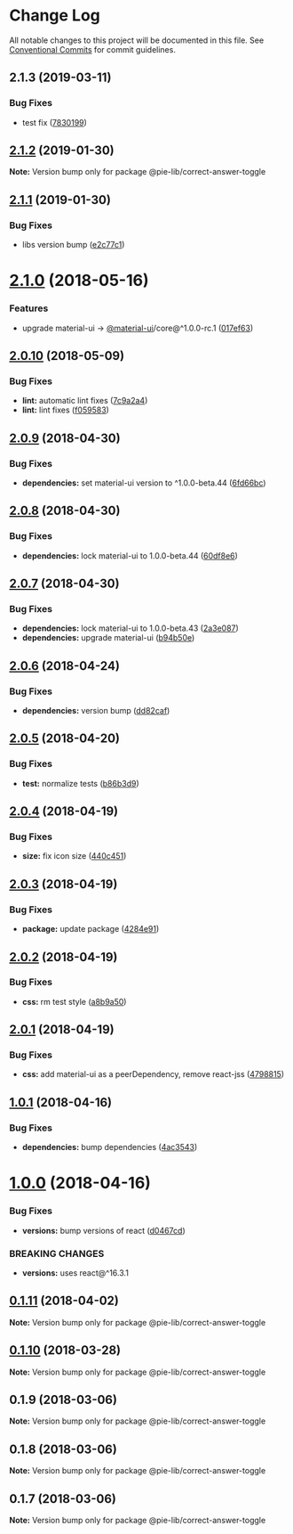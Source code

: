 # Change Log

All notable changes to this project will be documented in this file.
See [Conventional Commits](https://conventionalcommits.org) for commit guidelines.

## 2.1.3 (2019-03-11)


### Bug Fixes

* test fix ([7830199](https://github.com/pie-framework/pie-lib/commit/7830199))





## [2.1.2](https://github.com/pie-framework/pie-lib/compare/@pie-lib/correct-answer-toggle@2.1.1...@pie-lib/correct-answer-toggle@2.1.2) (2019-01-30)

**Note:** Version bump only for package @pie-lib/correct-answer-toggle





## [2.1.1](https://github.com/pie-framework/pie-lib/compare/@pie-lib/correct-answer-toggle@2.1.0...@pie-lib/correct-answer-toggle@2.1.1) (2019-01-30)


### Bug Fixes

* libs version bump ([e2c77c1](https://github.com/pie-framework/pie-lib/commit/e2c77c1))





<a name="2.1.0"></a>
# [2.1.0](https://github.com/pie-framework/pie-lib/compare/@pie-lib/correct-answer-toggle@2.0.10...@pie-lib/correct-answer-toggle@2.1.0) (2018-05-16)


### Features

* upgrade material-ui -> [@material-ui](https://github.com/material-ui)/core@^1.0.0-rc.1 ([017ef63](https://github.com/pie-framework/pie-lib/commit/017ef63))




<a name="2.0.10"></a>
## [2.0.10](https://github.com/pie-framework/pie-lib/compare/@pie-lib/correct-answer-toggle@2.0.9...@pie-lib/correct-answer-toggle@2.0.10) (2018-05-09)


### Bug Fixes

* **lint:** automatic lint fixes ([7c9a2a4](https://github.com/pie-framework/pie-lib/commit/7c9a2a4))
* **lint:** lint fixes ([f059583](https://github.com/pie-framework/pie-lib/commit/f059583))




<a name="2.0.9"></a>
## [2.0.9](https://github.com/pie-framework/pie-lib/compare/@pie-lib/correct-answer-toggle@2.0.8...@pie-lib/correct-answer-toggle@2.0.9) (2018-04-30)


### Bug Fixes

* **dependencies:** set material-ui version to ^1.0.0-beta.44 ([6fd66bc](https://github.com/pie-framework/pie-lib/commit/6fd66bc))




<a name="2.0.8"></a>
## [2.0.8](https://github.com/pie-framework/pie-lib/compare/@pie-lib/correct-answer-toggle@2.0.7...@pie-lib/correct-answer-toggle@2.0.8) (2018-04-30)


### Bug Fixes

* **dependencies:** lock material-ui to 1.0.0-beta.44 ([60df8e6](https://github.com/pie-framework/pie-lib/commit/60df8e6))




<a name="2.0.7"></a>
## [2.0.7](https://github.com/pie-framework/pie-lib/compare/@pie-lib/correct-answer-toggle@2.0.6...@pie-lib/correct-answer-toggle@2.0.7) (2018-04-30)


### Bug Fixes

* **dependencies:** lock material-ui to 1.0.0-beta.43 ([2a3e087](https://github.com/pie-framework/pie-lib/commit/2a3e087))
* **dependencies:** upgrade material-ui ([b94b50e](https://github.com/pie-framework/pie-lib/commit/b94b50e))




<a name="2.0.6"></a>
## [2.0.6](https://github.com/pie-framework/pie-lib/compare/@pie-lib/correct-answer-toggle@2.0.5...@pie-lib/correct-answer-toggle@2.0.6) (2018-04-24)


### Bug Fixes

* **dependencies:** version bump ([dd82caf](https://github.com/pie-framework/pie-lib/commit/dd82caf))




<a name="2.0.5"></a>
## [2.0.5](https://github.com/pie-framework/pie-lib/compare/@pie-lib/correct-answer-toggle@2.0.4...@pie-lib/correct-answer-toggle@2.0.5) (2018-04-20)


### Bug Fixes

* **test:** normalize tests ([b86b3d9](https://github.com/pie-framework/pie-lib/commit/b86b3d9))




<a name="2.0.4"></a>
## [2.0.4](https://github.com/pie-framework/pie-lib/compare/@pie-lib/correct-answer-toggle@2.0.3...@pie-lib/correct-answer-toggle@2.0.4) (2018-04-19)


### Bug Fixes

* **size:** fix icon size ([440c451](https://github.com/pie-framework/pie-lib/commit/440c451))




<a name="2.0.3"></a>
## [2.0.3](https://github.com/pie-framework/pie-lib/compare/@pie-lib/correct-answer-toggle@2.0.2...@pie-lib/correct-answer-toggle@2.0.3) (2018-04-19)


### Bug Fixes

* **package:** update package ([4284e91](https://github.com/pie-framework/pie-lib/commit/4284e91))




<a name="2.0.2"></a>
## [2.0.2](https://github.com/pie-framework/pie-lib/compare/@pie-lib/correct-answer-toggle@2.0.1...@pie-lib/correct-answer-toggle@2.0.2) (2018-04-19)


### Bug Fixes

* **css:** rm test style ([a8b9a50](https://github.com/pie-framework/pie-lib/commit/a8b9a50))




<a name="2.0.1"></a>
## [2.0.1](https://github.com/pie-framework/pie-lib/compare/@pie-lib/correct-answer-toggle@2.0.0...@pie-lib/correct-answer-toggle@2.0.1) (2018-04-19)


### Bug Fixes

* **css:** add material-ui as a peerDependency, remove react-jss ([4798815](https://github.com/pie-framework/pie-lib/commit/4798815))




<a name="1.0.1"></a>
## [1.0.1](https://github.com/pie-framework/pie-lib/compare/@pie-lib/correct-answer-toggle@1.0.0...@pie-lib/correct-answer-toggle@1.0.1) (2018-04-16)


### Bug Fixes

* **dependencies:** bump dependencies ([4ac3543](https://github.com/pie-framework/pie-lib/commit/4ac3543))




<a name="1.0.0"></a>
# [1.0.0](https://github.com/pie-framework/pie-lib/compare/@pie-lib/correct-answer-toggle@0.1.11...@pie-lib/correct-answer-toggle@1.0.0) (2018-04-16)


### Bug Fixes

* **versions:** bump versions of react ([d0467cd](https://github.com/pie-framework/pie-lib/commit/d0467cd))


### BREAKING CHANGES

* **versions:** uses react@^16.3.1




<a name="0.1.11"></a>
## [0.1.11](https://github.com/PieElements/pie-elements/compare/@pie-lib/correct-answer-toggle@0.1.10...@pie-lib/correct-answer-toggle@0.1.11) (2018-04-02)




**Note:** Version bump only for package @pie-lib/correct-answer-toggle

<a name="0.1.10"></a>
## [0.1.10](https://github.com/PieElements/pie-elements/compare/@pie-lib/correct-answer-toggle@0.1.9...@pie-lib/correct-answer-toggle@0.1.10) (2018-03-28)




**Note:** Version bump only for package @pie-lib/correct-answer-toggle

<a name="0.1.9"></a>
## 0.1.9 (2018-03-06)




**Note:** Version bump only for package @pie-lib/correct-answer-toggle

<a name="0.1.8"></a>
## 0.1.8 (2018-03-06)




**Note:** Version bump only for package @pie-lib/correct-answer-toggle

<a name="0.1.7"></a>
## 0.1.7 (2018-03-06)




**Note:** Version bump only for package @pie-lib/correct-answer-toggle
